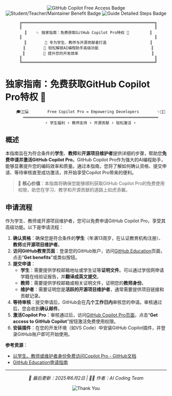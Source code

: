 <p align="center">
  <img src="https://img.shields.io/badge/GitHub%20Copilot-免费申请-blue?style=for-the-badge" alt="GitHub Copilot Free Access Badge" />
  <img src="https://img.shields.io/badge/学生%2F教师%2F开源维护者-专属福利-green?style=for-the-badge" alt="Student/Teacher/Maintainer Benefit Badge" />
  <img src="https://img.shields.io/badge/指南-详细步骤-red?style=for-the-badge" alt="Guide Detailed Steps Badge" />
</p>

<div align="center">

```
  ╔══════════════════════════════════════════════════════════╗
  ║                                                          ║
  ║    ✨ 独家指南：免费获取GitHub Copilot Pro特权 🚀         ║
  ║                                                          ║
  ║        🌟 专为学生、教师与开源贡献者打造                   ║
  ║        🎨 轻松解锁AI编程助手高级功能                       ║
  ║        🎯 提升您的开发效率                                ║
  ║                                                          ║
  ╚══════════════════════════════════════════════════════════╝
```

</div>

# 独家指南：免费获取GitHub Copilot Pro特权 🚀

<div align="center">

```
    🎓👩‍🏫💻        Free Copilot Pro = Empowering Developers        ✨🚀💡
    ═══════════════════════════════════════════════════════════
    ⚡ 学生福利 ⚡ 教师支持 ⚡ 开源贡献 ⚡ 轻松激活 ⚡
```

</div>

## 概述

本指南旨在为符合条件的**学生**、**教师**和**开源项目维护者**提供详细的步骤，帮助您**免费申请并激活GitHub Copilot Pro**。GitHub Copilot Pro作为强大的AI编程助手，能够显著提升您的编码效率和质量。通过本指南，您将了解如何确认资格、提交申请、等待审核直至成功激活，并开始享受Copilot Pro带来的便利。

> 🎯 **核心价值**：本指南将确保您能够顺利获取GitHub Copilot Pro的免费使用权限，助您在学习、教学和开源贡献的道路上如虎添翼。

## 申请流程

作为学生、教师或开源项目维护者，您可以免费申请GitHub Copilot Pro，享受其高级功能。以下是申请流程：

1.  **确认资格**：确保您是符合条件的**学生**（年满13周岁，在认证教育机构注册）、**教师**或**开源项目维护者**。
2.  **访问GitHub教育页面**：登录您的GitHub账户，访问[GitHub Education](https://education.github.com/)页面，点击“**Get benefits**”或类似按钮。
3.  **提交申请**：
    *   **学生**：需要提供学校邮箱地址或学生证等**证明文件**。可以通过学信网申请学籍在线验证报告，并**翻译成英文提交**。
    *   **教师**：需要提供学校邮箱或相关证明文件，证明您的**教师身份**。
    *   **维护者**：需要证明您是**活跃的开源项目维护者**，通常需要提供项目链接和贡献记录。
4.  **等待审核**：提交申请后，GitHub会在**几个工作日内**审核您的申请。审核通过后，您会收到**确认邮件**。
5.  **激活Copilot Pro**：审核通过后，访问[GitHub Copilot Pro页面](https://docs.github.com/en/copilot/managing-copilot/managing-copilot-as-an-individual-subscriber/getting-started-with-copilot-on-your-personal-account/getting-free-access-to-copilot-pro-as-a-student-teacher-or-maintainer)，点击“**Get access to GitHub Copilot**”按钮激活免费使用权限。
6.  **安装插件**：在您的开发环境（如VS Code）中安装GitHub Copilot插件，并登录GitHub账户即可开始使用。

**参考资源**：
- [以学生、教师或维护者身份免费访问Copilot Pro - GitHub文档](https://docs.github.com/zh/copilot/managing-copilot/managing-copilot-as-an-individual-subscriber/getting-started-with-copilot-on-your-personal-account/getting-free-access-to-copilot-pro-as-a-student-teacher-or-maintainer)
- [GitHub Education申请指南](https://zhuanlan.zhihu.com/p/623326208)

---

<div align="center">

*🔄 最后更新：2025年6月2日 | 👨‍💻 作者：AI Coding Team*

![Thank You](https://img.shields.io/badge/💖_Thank_You-感谢阅读-FFD54F?style=flat&logo=heart&logoColor=white)

</div>
